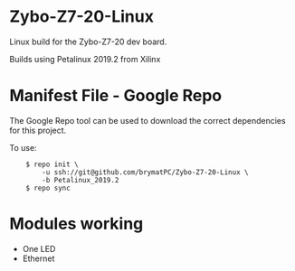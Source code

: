 # Zybo-Z7-20-Linux
Linux build for the Zybo-Z7-20 dev board.

Builds using Petalinux 2019.2 from Xilinx

# Manifest File - Google Repo
The Google Repo tool can be used to download the correct dependencies for this project.

To use:

``` 
    $ repo init \  
        -u ssh://git@github.com/brymatPC/Zybo-Z7-20-Linux \
        -b Petalinux_2019.2
    $ repo sync
```

# Modules working
* One LED
* Ethernet

